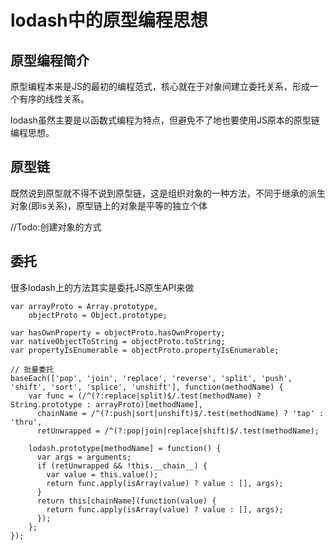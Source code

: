 # lodash中的原型编程思想

## 原型编程简介
原型编程本来是JS的最初的编程范式，核心就在于对象间建立委托关系，形成一个有序的线性关系。

lodash虽然主要是以函数式编程为特点，但避免不了地也要使用JS原本的原型链编程思想。

## 原型链
既然说到原型就不得不说到原型链，这是组织对象的一种方法，不同于继承的派生对象(即is关系)，原型链上的对象是平等的独立个体

//Todo:创建对象的方式

## 委托
很多lodash上的方法其实是委托JS原生API来做

```
var arrayProto = Array.prototype,
    objectProto = Object.prototype;

var hasOwnProperty = objectProto.hasOwnProperty;
var nativeObjectToString = objectProto.toString;
var propertyIsEnumerable = objectProto.propertyIsEnumerable;

// 批量委托
baseEach(['pop', 'join', 'replace', 'reverse', 'split', 'push', 'shift', 'sort', 'splice', 'unshift'], function(methodName) {
	var func = (/^(?:replace|split)$/.test(methodName) ? String.prototype : arrayProto)[methodName],
	  chainName = /^(?:push|sort|unshift)$/.test(methodName) ? 'tap' : 'thru',
	  retUnwrapped = /^(?:pop|join|replace|shift)$/.test(methodName);

	lodash.prototype[methodName] = function() {
	  var args = arguments;
	  if (retUnwrapped && !this.__chain__) {
	    var value = this.value();
	    return func.apply(isArray(value) ? value : [], args);
	  }
	  return this[chainName](function(value) {
	    return func.apply(isArray(value) ? value : [], args);
	  });
	};
});
```

